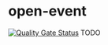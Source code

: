 # open-event
[![Quality Gate Status](https://sonarcloud.io/api/project_badges/measure?project=sambalmueslie_open-event&metric=alert_status)](https://sonarcloud.io/dashboard?id=sambalmueslie_open-event)
TODO

